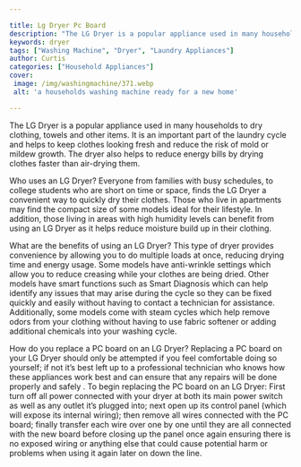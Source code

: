 ```yaml
---

title: Lg Dryer Pc Board
description: "The LG Dryer is a popular appliance used in many households to dry clothing, towels and other items. It is an important part of th...see more"
keywords: dryer
tags: ["Washing Machine", "Dryer", "Laundry Appliances"]
author: Curtis
categories: ["Household Appliances"]
cover: 
 image: /img/washingmachine/371.webp
 alt: 'a households washing machine ready for a new home'

---
```


The LG Dryer is a popular appliance used in many households to dry clothing, towels and other items. It is an important part of the laundry cycle and helps to keep clothes looking fresh and reduce the risk of mold or mildew growth. The dryer also helps to reduce energy bills by drying clothes faster than air-drying them.

Who uses an LG Dryer? Everyone from families with busy schedules, to college students who are short on time or space, finds the LG Dryer a convenient way to quickly dry their clothes. Those who live in apartments may find the compact size of some models ideal for their lifestyle. In addition, those living in areas with high humidity levels can benefit from using an LG Dryer as it helps reduce moisture build up in their clothing.

What are the benefits of using an LG Dryer? This type of dryer provides convenience by allowing you to do multiple loads at once, reducing drying time and energy usage. Some models have anti-wrinkle settings which allow you to reduce creasing while your clothes are being dried. Other models have smart functions such as Smart Diagnosis which can help identify any issues that may arise during the cycle so they can be fixed quickly and easily without having to contact a technician for assistance. Additionally, some models come with steam cycles which help remove odors from your clothing without having to use fabric softener or adding additional chemicals into your washing cycle. 

How do you replace a PC board on an LG Dryer? Replacing a PC board on your LG Dryer should only be attempted if you feel comfortable doing so yourself; if not it’s best left up to a professional technician who knows how these appliances work best and can ensure that any repairs will be done properly and safely . To begin replacing the PC board on an LG Dryer: First turn off all power connected with your dryer at both its main power switch as well as any outlet it’s plugged into; next open up its control panel (which will expose its internal wiring); then remove all wires connected with the PC board; finally transfer each wire over one by one until they are all connected with the new board before closing up the panel once again ensuring there is no exposed wiring or anything else that could cause potential harm or problems when using it again later on down the line.
